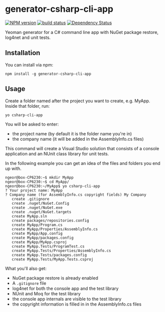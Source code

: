 # generator-csharp-cli-app

[![NPM version][npm-image]][npm-url] [![build status][travis-image]][travis-url] [![Dependency Status][deps-image]][deps-url]

Yeoman generator for a C# command line app with NuGet package restore, log4net and unit tests.

## Installation

You can install via npm:

	npm install -g generator-csharp-cli-app

## Usage

Create a folder named after the project you want to create, e.g. MyApp. Inside that folder, run:

	yo csharp-cli-app

You will be asked to enter:

- the project name (by default it is the folder name you're in)
- the company name (it will be added in the AssemblyInfo.cs files)

This command will create a Visual Studio solution that consists of a console application and an NUnit class library for unit tests.

In the following example you can get an idea of the files and folders you end up with.

	ngeor@box-CP6230:~$ mkdir MyApp
	ngeor@box-CP6230:~$ cd MyApp/
	ngeor@box-CP6230:~/MyApp$ yo csharp-cli-app
	? Your project name: MyApp
	? Company name (for AssemblyInfo.cs copyright fields) My Company
	   create .gitignore
	   create .nuget/NuGet.Config
	   create .nuget/NuGet.exe
	   create .nuget/NuGet.targets
	   create MyApp.sln
	   create packages/repositories.config
	   create MyApp/Program.cs
	   create MyApp/Properties/AssemblyInfo.cs
	   create MyApp/App.config
	   create MyApp/packages.config
	   create MyApp/MyApp.csproj
	   create MyApp.Tests/ProgramTest.cs
	   create MyApp.Tests/Properties/AssemblyInfo.cs
	   create MyApp.Tests/packages.config
	   create MyApp.Tests/MyApp.Tests.csproj

What you'll also get:

- NuGet package restore is already enabled
- A `.gitignore` file
- log4net for both the console app and the test library
- NUnit and Moq for the test library
- the console app internals are visible to the test library
- the copyright information is filled in in the AssemblyInfo.cs files


[npm-image]: https://img.shields.io/npm/v/generator-csharp-cli-app.svg
[npm-url]: https://npmjs.org/package/generator-csharp-cli-app
[travis-image]: https://travis-ci.org/ngeor/generator-csharp-cli-app.svg?branch=master
[travis-url]: https://travis-ci.org/ngeor/generator-csharp-cli-app
[deps-image]: https://david-dm.org/ngeor/generator-csharp-cli-app.svg
[deps-url]: https://david-dm.org/ngeor/generator-csharp-cli-app
